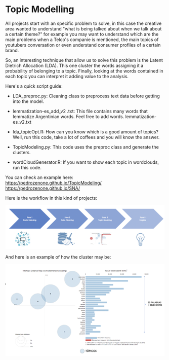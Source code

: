 # Topic Modelling

All projects start with an specific problem to solve, in this case the creative area wanted to understand "what is being talked about when we talk about a certain theme?" for example you may want to understand which are the main problems when a Telco's companie is mentioned, the main topics of youtubers conversation or even understand consumer profiles of a certain brand.

So, an interesting technique that allow us to solve this problem is the Latent Dietrich Allocation (LDA). This one cluster the words assigning it a probability of belonging to a topic. Finally, looking at the words contained in each topic you can interpret it adding value to the analysis.

Here's a quick script guide:

- LDA_preproc.py: Cleaning class to preprocess text data before getting into the model. 

- lemmatization-es_add_v2 .txt: This file contains many words that lemmatize Argentinian words. Feel free to add words.
  lemmatization-es_v2.txt	

- lda_topicOpt.R: How can you know which is a good amount of topics? Well, run this code, take a lot of coffees and you will know the answer.

- TopicModeling.py: This code uses the preproc class and generate the clusters.

- wordCloudGenerator.R: If you want to show each topic in wordclouds, run this code.

You can check an example here:
https://pedrozenone.github.io/TopicModeling/
https://pedrozenone.github.io/SNA/

Here is the workflow in this kind of projects:

![Screenshot](LDA_workflow.png)


And here is an example of how the cluster may be:

![Screenshot](topics.png)
